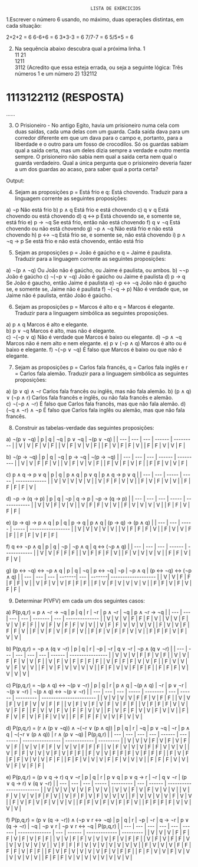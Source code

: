                                     LISTA DE EXÉRCICIOS

1.Escrever o número 6 usando, no máximo, duas operações distintas, em cada 
situação:  

2+2+2 = 6
6-6+6 = 6
3*3-3 = 6
7/7-7 = 6 
5/5+5 = 6

2. Na sequência abaixo descubra qual a próxima linha.
1  
11 
21  
1211  
3112  (Acredito que essa esteja errada, ou seja a seguinte lógica: Três números 1 e um número 2)
132112 
# 1113122112 (RESPOSTA) 
......  

3. O Prisioneiro - No antigo Egito, havia um prisioneiro numa cela com duas saídas, 
cada uma delas com um guarda. Cada saída dava para um corredor diferente em que 
um dava para o campo e, portanto, para a liberdade e o outro para um fosso de 
crocodilos. Só os guardas sabiam qual a saída certa, mas um deles dizia sempre a 
verdade e outro mentia sempre. O prisioneiro não sabia nem qual a saída certa nem 
qual o guarda verdadeiro. Qual a única pergunta que o prisioneiro deveria fazer a um 
dos guardas ao acaso, para saber qual a porta certa?  

Output:


4. Sejam as proposições p = Está frio e q: Está chovendo. Traduzir para a linguagem 
corrente as seguintes proposições: 

a) ¬p                   Não está frio
b) p ∧ q                Está frio e está chovendo
c) q ∨ q                Está chovendo ou está chovendo
d) q ↔ p                Está chovendo se, e somente se, está frio
e) p → ¬q               Se está frio, então não está chovendo
f) q ∨ ¬q               Está chovendo ou não está chovendo
g) ¬p ∧ ¬q              Não está frio e não está chovendo
h) p ↔ ¬q               Está frio se, e somente se, não está chovendo
i) p ∧ ¬q → p           Se está frio e não está chovendo, então está frio

5. Sejam as proposições p = João é gaúcho e q = Jaime é paulista. Traduzir para a 
linguagem corrente as seguintes proposições: 
 
a) ¬(p ∧ ¬q)            Ou João não é gaúcho, ou Jaime é paulista, ou ambos.
b) ¬¬p                  João é gaúcho
c) ¬(¬p ∨ ¬q)           João é gaúcho ou Jaime é paulista
d) p → q                Se João é gaucho, então Jaime é paulista
e) ¬p ↔ ¬q              João não é gaucho se, e somente se, Jaime não é paulista
f) ¬(¬q → p)            Não é verdade que, se Jaime não é paulista, então João é gaúcho.

6. Sejam as proposições p = Marcos é alto e q = Marcos é elegante. Traduzir para a 
linguagem simbólica as seguintes proposições. 

a) p ∧ q                Marcos é alto e elegante.  
b) p ∨ ¬q               Marcos é alto, mas não é elegante.  
c) ¬(¬p ∨ q)            Não é verdade que Marcos é baixo ou elegante. 
d) ¬p ∧ ¬q              Marcos não é nem alto e nem elegante. 
e) p ∨ (¬p ∧ q)         Marcos é alto ou é baixo e elegante. 
f) ¬(¬p ∨ ¬q)           É falso que Marcos é baixo ou que não é elegante. 

7. Sejam as proposições p = Carlos fala francês, q = Carlos fala inglês e r = Carlos 
fala alemão. Traduzir para a linguagem simbólica as seguintes proposições: 

a) (p ∨ q) ∧ ¬r         Carlos fala francês ou inglês, mas não fala alemão. 
b) (p ∧ q) ∨ (¬p ∧ r)   Carlos fala francês e inglês, ou não fala francês e alemão.  
c) ¬(¬p ∧ ¬r)           É falso que Carlos fala francês, mas que não fala alemão. 
d) (¬q ∧ ¬r) ∧ ¬p       É falso que Carlos fala inglês ou alemão, mas que não fala francês.

8. Construir as tabelas-verdade das seguintes proposições:  

a) ¬(p ∨ ¬q)
|  p  |  q  | ¬q  | p ∨ ¬q | ¬(p ∨ ¬q) |
| --- | --- | --- | ------ | --------- |
|  V  |  V  |  F  |   V    |     F     |
|  V  |  F  |  V  |   V    |     F     |
|  F  |  V  |  F  |   F    |     V     |
|  F  |  F  |  V  |   V    |     F     |

b) ¬(p → ¬q)
|  p  |  q  | ¬q  | p → ¬q | ¬(p → ¬q) |
| --- | --- | --- | ------ | --------- |
|  V  |  V  |  F  |   F    |     V     |
|  V  |  F  |  V  |   V    |     F     |
|  F  |  V  |  F  |   V    |     F     |
|  F  |  F  |  V  |   V    |     F     |

c) p ∧ q → p ∨ q
|  p  |  q  | p ∧ q | p ∨ q | p ∧ q → p ∨ q |
| --- | --- | ----- | ----- | ------------- |
|  V  |  V  |   V   |   V   |       V       |
|  V  |  F  |   F   |   V   |       V       |
|  F  |  V  |   F   |   V   |       V       |
|  F  |  F  |   F   |   F   |       V       |

d) ¬p → (q → p)
|  p  |  q  | ¬p  | q → p | ¬p → (q → p) |
| --- | --- | --- | ----- | ------------ |
|  V  |  V  |  F  |   V   |      V       |
|  V  |  F  |  F  |   V   |      V       |
|  F  |  V  |  V  |   V   |      V       |
|  F  |  F  |  V  |   F   |      F       |

e) (p → q) → p ∧ q
|  p  |  q  | p → q | p ∧ q | (p → q) → (p ∧ q) |
| --- | --- | ----- | ----- | ----------------- |
|  V  |  V  |   V   |   V   |         V         |
|  V  |  F  |   F   |   F   |         V         |
|  F  |  V  |   V   |   F   |         F         |
|  F  |  F  |   V   |   F   |         F         |

f) q ↔ ¬p ∧ q
|  p  |  q  | ¬p  | ¬p ∧ q | q ↔ (¬p ∧ q) |
| --- | --- | --- | ------ | ------------ |
|  V  |  V  |  F  |   F    |      F       |
|  V  |  F  |  F  |   F    |      V       |
|  F  |  V  |  V  |   V    |      V       |
|  F  |  F  |  V  |   F    |      V       |

g) (p ↔ ¬q) ↔ ¬p ∧ q
|  p  |  q  | ¬q  | p ↔ ¬q | ¬p  | ¬p ∧ q | (p ↔ ¬q) ↔ (¬p ∧ q) |
| --- | --- | --- | -------| --- | -------| ------------------- |
|  V  |  V  |  F  |    F   |  F  |    F   |          V          |
|  V  |  F  |  V  |    V   |  F  |    F   |          F          |
|  F  |  V  |  F  |    V   |  V  |    V   |          V          |
|  F  |  F  |  V  |    F   |  V  |    F   |          F          |


9. Determinar P(VFV) em cada um dos seguintes casos: 

a) P(p,q,r) = p ∧ ¬r → ¬q
|  p  |  q  |  r  | ¬r | p ∧ ¬r | ¬q | p ∧ ¬r → ¬q |
| --- | --- | --- | --- | ------- | --- | -------------- |
|  V  |  V  |  V  |  F  |   F     |  F  |       V        |
|  V  |  V  |  F  |  V  |   V     |  F  |       F        |
|  V  |  F  |  V  |  F  |   F     |  V  |       V        |
|  V  |  F  |  F  |  V  |   V     |  V  |       V        |
|  F  |  V  |  V  |  F  |   F     |  F  |       V        |
|  F  |  V  |  F  |  V  |   F     |  F  |       V        |
|  F  |  F  |  V  |  F  |   F     |  V  |       V        |
|  F  |  F  |  F  |  V  |   F     |  V  |       V        |

b) P(p,q,r) = ¬p ∧ (q ∨ ¬r)
|  p  |  q  |  r  | ¬p | ¬r | q ∨ ¬r | ¬p ∧ (q ∨ ¬r) |
| --- | --- | --- | --- | --- | ------ | ---------------- |
|  V  |  V  |  V  |  F  |  F  |   V    |        F         |
|  V  |  V  |  F  |  F  |  V  |   V    |        F         |
|  V  |  F  |  V  |  F  |  F  |   F    |        F         |
|  V  |  F  |  F  |  F  |  V  |   V    |        F         |
|  F  |  V  |  V  |  V  |  F  |   V    |        V         |
|  F  |  V  |  F  |  V  |  V  |   V    |        V         |
|  F  |  F  |  V  |  V  |  F  |   F    |        F         |
|  F  |  F  |  F  |  V  |  V  |   V    |        V         |

c) P(p,q,r) = ¬(p ∧ q) ↔ ¬(p ∨ ¬r)
|  p  |  q  |  r  | p ∧ q | ¬(p ∧ q) | ¬r | p ∨ ¬r | ¬(p ∨ ¬r) | ¬(p ∧ q) ↔ ¬(p ∨ ¬r) |
| --- | --- | --- | ----- | -------- | --- | ------ | --------- | ----------------------- |
|  V  |  V  |  V  |   V   |    F     |  F  |   V    |    F      |            F            |
|  V  |  V  |  F  |   V   |    F     |  V  |   V    |    F      |            F            |
|  V  |  F  |  V  |   F   |    V     |  F  |   V    |    F      |            F            |
|  V  |  F  |  F  |   F   |    V     |  V  |   V    |    F      |            F            |
|  F  |  V  |  V  |   F   |    V     |  F  |   F    |    V      |            V            |
|  F  |  V  |  F  |   F   |    V     |  V  |   F    |    V      |            V            |
|  F  |  F  |  V  |   F   |    V     |  F  |   F    |    V      |            V            |
|  F  |  F  |  F  |   F   |    V     |  V  |   F    |    V      |            V            |

d) P(p,q,r) = (r ∧ (p ∨ ¬q)) ∧ ¬(¬r ∨ (p ∧ q))
|  p  |  q  |  r  | ¬q | p ∨ ¬q | ¬r | p ∧ q | ¬(¬r ∨ (p ∧ q)) | r ∧ (p ∨ ¬q) | P(p,q,r) |
| --- | --- | --- | --- | ------ | --- | ----- | ---------------- | ------------ | --------- |
|  V  |  V  |  V  |  F  |   V    |  F  |   V   |         F        |      V       |    F      |
|  V  |  V  |  F  |  F  |   V    |  V  |   V   |         F        |      F       |    F      |
|  V  |  F  |  V  |  V  |   V    |  F  |   F   |         V        |      V       |    V      |
|  V  |  F  |  F  |  V  |   V    |  V  |   F   |         V        |      F       |    F      |
|  F  |  V  |  V  |  F  |   F    |  F  |   V   |         F        |      F       |    F      |
|  F  |  V  |  F  |  F  |   F    |  V  |   V   |         V        |      F       |    F      |
|  F  |  F  |  V  |  V  |   V    |  F  |   F   |         V        |      V       |    V      |
|  F  |  F  |  F  |  V  |   V    |  V  |   F   |         V        |      F       |    F      |

e) P(p,q,r) = (p ∨ q → r) q ∨ ¬r
|  p  |  q  |  r  | p ∨ q | p ∨ q → r | ¬r  | q ∨ ¬r  | (p ∨ q → r) ∨ (q ∨ ¬r) |
| --- | --- | --- | ----- | --------- | --- | ------ | ------------------------ |
|  V  |  V  |  V  |   V   |     V     |  F  |   V    |            V             |
|  V  |  V  |  F  |   V   |     F     |  V  |   V    |            V             |
|  V  |  F  |  V  |   V   |     V     |  F  |   F    |            V             |
|  V  |  F  |  F  |   V   |     F     |  V  |   V    |            V             |
|  F  |  V  |  V  |   V   |     V     |  F  |   V    |            V             |
|  F  |  V  |  F  |   V   |     F     |  V  |   V    |            V             |
|  F  |  F  |  V  |   F   |     V     |  F  |   F    |            V             |
|  F  |  F  |  F  |   F   |     V     |  V  |   V    |            V             |

f) P(p,q,r) = (p ∨ (q → ¬r)) ∧ (¬p ∨ r ↔ ¬q)
|  p  |  q  |  r  | ¬p  | ¬r  | q → ¬r | p ∨ (q → ¬r)   | ¬q  | ¬p ∨ r | ¬p ∨ r ↔ ¬q   | P(p,q,r)  |
| --- | --- | --- | --- | --- | ------ | -------------- | --- | ------ | ------------- | --------- |
|  V  |  V  |  V  |  F  |  F  |   F    |       V        |  F  |   V    |       F       |    F      |
|  V  |  V  |  F  |  F  |  V  |   V    |       V        |  F  |   V    |       F       |    F      |
|  V  |  F  |  V  |  F  |  F  |   V    |       V        |  V  |   V    |       V       |    V      |
|  V  |  F  |  F  |  F  |  V  |   V    |       V        |  V  |   V    |       V       |    V      |
|  F  |  V  |  V  |  V  |  F  |   F    |       F        |  F  |   V    |       F       |    F      |
|  F  |  V  |  F  |  V  |  V  |   V    |       V        |  F  |   V    |       F       |    F      |
|  F  |  F  |  V  |  V  |  F  |   V    |       V        |  V  |   V    |       V       |    V      |
|  F  |  F  |  F  |  V  |  V  |   V    |       V        |  V  |   V    |       V       |    V      |

